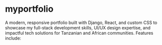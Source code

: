 # myportfolio
A modern, responsive portfolio built with Django, React, and custom CSS to showcase my full-stack development skills, UI/UX design expertise, and impactful tech solutions for Tanzanian and African communities. Features include:

